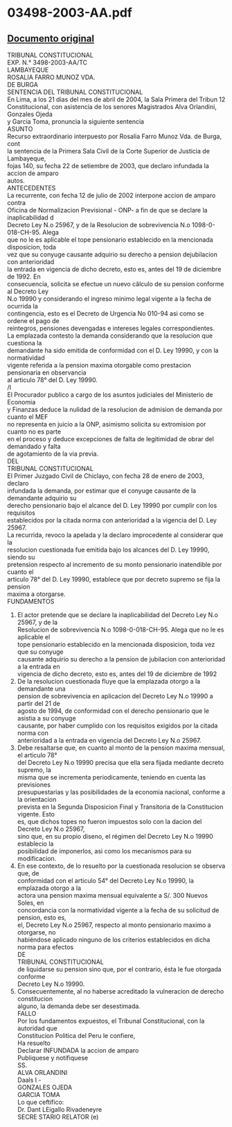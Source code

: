 
03498-2003-AA.pdf
=================
  
[Documento original](https://tc.gob.pe/jurisprudencia/2004/03498-2003-AA.pdf)  
---  
TRIBUNAL CONSTITUCIONAL  
EXP. N.° 3498-2003-AA/TC  
LAMBAYEQUE  
ROSALIA FARRO MUNOZ VDA.  
DE BURGA  
SENTENCIA DEL TRIBUNAL CONSTITUCIONAL  
En Lima, a los 21 dias del mes de abril de 2004, la Sala Primera del Tribun 12  
Constitucional, con asistencia de los senores Magistrados Alva Orlandini, Gonzales Ojeda  
y Garcia Toma, pronuncia la siguiente sentencia  
ASUNTO  
Recurso extraordinario interpuesto por Rosalia Farro Munoz Vda. de Burga, cont  
la sentencia de la Primera Sala Civil de la Corte Superior de Justicia de Lambayeque,  
fojas 140, su fecha 22 de setiembre de 2003, que declaro infundada la accion de amparo  
autos.  
ANTECEDENTES  
La recurrente, con fecha 12 de julio de 2002 interpone accion de amparo contra  
Oficina de Normalizacion Previsional - ONP- a fin de que se declare la inaplicabilidad d  
Decreto Ley N.o 25967, y de la Resolucion de sobrevivencia N.o 1098-0-018-CH-95. Alega  
que no le es aplicable el tope pensionario establecido en la mencionada disposicion, toda  
vez que su conyuge causante adquirio su derecho a pension dejubilacion con anterioridad  
la entrada en vigencia de dicho decreto, esto es, antes del 19 de diciembre de 1992. En  
consecuencia, solicita se efectue un nuevo câlculo de su pension conforme al Decreto Ley  
N.o 19990 y considerando el ingreso minimo legal vigente a la fecha de ocurrida la  
contingencia, esto es el Decreto de Urgencia No 010-94 asi como se ordene el pago de  
reintegros, pensiones devengadas e intereses legales correspondientes.  
La emplazada contesto la demanda considerando que la resolucion que cuestiona la  
demandante ha sido emitida de conformidad con el D. Ley 19990, y con la normatividad  
vigente referida a la pension maxima otorgable como prestacion pensionaria en observancia  
al articulo 78° del D. Ley 19990.  
/I  
El Procurador publico a cargo de los asuntos judiciales del Ministerio de Economia  
y Finanzas deduce la nulidad de la resolucion de admision de demanda por cuanto el MEF  
no representa en juicio a la ONP, asimismo solicita su extromision por cuanto no es parte  
en el proceso y deduce excepciones de falta de legitimidad de obrar del demandado y falta  
de agotamiento de la via previa.  
DEL  
TRIBUNAL CONSTITUCIONAL  
El Primer Juzgado Civil de Chiclayo, con fecha 28 de enero de 2003, declaro  
infundada la demanda, por estimar que el conyuge causante de la demandante adquirio su  
derecho pensionario bajo el alcance del D. Ley 19990 por cumplir con los requisitos  
establecidos por la citada norma con anterioridad a la vigencia del D. Ley 25967.  
La recurrida, revoco la apelada y la declaro improcedente al considerar que la  
resolucion cuestionada fue emitida bajo los alcances del D. Ley 19990, siendo su  
pretension respecto al incremento de su monto pensionario inatendible por cuanto el  
articulo 78° del D. Ley 19990, establece que por decreto supremo se fija la pension  
maxima a otorgarse.  
FUNDAMENTOS  
1. El actor pretende que se declare la inaplicabilidad del Decreto Ley N.o 25967, y de la  
Resolucion de sobrevivencia N.o 1098-0-018-CH-95. Alega que no le es aplicable el  
tope pensionario establecido en la mencionada disposicion, toda vez que su conyuge  
causante adquirio su derecho a la pension de jubilacion con anterioridad a la entrada en  
vigencia de dicho decreto, esto es, antes del 19 de diciembre de 1992  
2. De la resolucion cuestionada fluye que la emplazada otorgo a la demandante una  
pension de sobrevivencia en aplicacion del Decreto Ley N.o 19990 a partir del 21 de  
agosto de 1994, de conformidad con el derecho pensionario que le asistia a su conyuge  
causante, por haber cumplido con los requisitos exigidos por la citada norma con  
anterioridad a la entrada en vigencia del Decreto Ley N.o 25967.  
3. Debe resaltarse que, en cuanto al monto de la pension maxima mensual, el articulo 78°  
del Decreto Ley N.o 19990 precisa que ella sera fijada mediante decreto supremo, la  
misma que se incrementa periodicamente, teniendo en cuenta las previsiones  
presupuestarias y las posibilidades de la economia nacional, conforme a la orientacion  
prevista en la Segunda Disposicion Final y Transitoria de la Constitucion vigente. Esto  
es, que dichos topes no fueron impuestos solo con la dacion del Decreto Ley N.o 25967,  
sino que, en su propio diseno, el régimen del Decreto Ley N.o 19990 establecio la  
posibilidad de imponerlos, asi como los mecanismos para su modificacion.  
4. En ese contexto, de lo resuelto por la cuestionada resolucion se observa que, de  
conformidad con el articulo 54° del Decreto Ley N.o 19990, la emplazada otorgo a la  
actora una pension maxima mensual equivalente a S/. 300 Nuevos Soles, en  
concordancia con la normatividad vigente a la fecha de su solicitud de pension, esto es,  
el, Decreto Ley N.o 25967, respecto al monto pensionario maximo a otorgarse, no  
habiéndose aplicado ninguno de los criterios establecidos en dicha norma para efectos  
DE  
TRIBUNAL CONSTITUCIONAL  
de liquidarse su pension sino que, por el contrario, ésta le fue otorgada conforme  
Decreto Ley N.o 19990.  
5. Consecuentemente, al no haberse acreditado la vulneracion de derecho constitucion  
alguno, la demanda debe ser desestimada.  
FALLO  
Por los fundamentos expuestos, el Tribunal Constitucional, con la autoridad que  
Constitucion Politica del Peru le confiere,  
Ha resuelto  
Declarar INFUNDADA la accion de amparo  
Publiquese y notifiquese  
SS.  
ALVA ORLANDINI  
Daals I -  
GONZALES OJEDA  
GARCIA TOMA  
Lo que ceftifico:  
Dr. Dant LEigallo Rivadeneyre  
SECRE STARIO RELATOR (e)